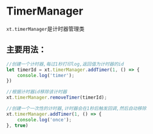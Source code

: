 # TimerManager

`xt.timerManager`是计时器管理类

## 主要用法：

```js
//创建一个计时器,每过1秒打印log,返回值为计时器的id
let timerId = xt.timerManager.addTimer(1, () => {
    console.log('timer');
})

//根据计时器id移除该计时器
xt.timerManager.removeTimer(timerId);

//创建一个一次性的计时器,计时器会在1秒后触发回调,然后自动移除
xt.timerManager.addTimer(1, () => {
    console.log('once');
}, true)
```
